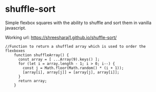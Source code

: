 # shuffle-sort
Simple flexbox squares with the ability to shuffle and sort them in vanilla javascript.

Working url: https://shreesharaj1.github.io/shuffle-sort/

```
//Function to return a shuffled array which is used to order the flexboxes
    function shuffleArray() {
      const array = [ ...Array(9).keys() ];
      for (let i = array.length - 1; i > 0; i--) {
        const j = Math.floor(Math.random() * (i + 1));
        [array[i], array[j]] = [array[j], array[i]];
      }
      return array;
    }

```


